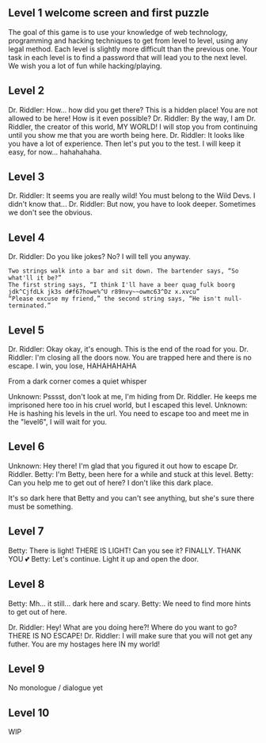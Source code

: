 ## Level 1 welcome screen and first puzzle

The goal of this game is to use your knowledge of web technology, programming and hacking techniques to get from
level to level, using any legal method. Each level is slightly more difficult than the previous one.
Your task in each level is to find a password that will lead you to the next level. We wish you a lot
of fun while hacking/playing.

## Level 2 

Dr. Riddler: How... how did you get there? This is a hidden place! You are not allowed to be here! How is it even possible?
Dr. Riddler: By the way, I am Dr. Riddler, the creator of this world, MY WORLD! I will stop you from continuing until you show me that you are worth being here.
Dr. Riddler: It looks like you have a lot of experience. Then let's put you to the test. I will keep it easy, for now... hahahahaha.

## Level 3

Dr. Riddler: It seems you are really wild! You must belong to the Wild Devs. I didn't know that...
Dr. Riddler: But now, you have to look deeper. Sometimes we don't see the obvious.

## Level 4

Dr. Riddler: Do you like jokes? No? I will tell you anyway.

	Two strings walk into a bar and sit down. The bartender says, “So what'll it be?”
	The first string says, “I think I'll have a beer quag fulk boorg jdk^CjfdLk jk3s d#f67howe%^U r89nvy~~owmc63^Dz x.xvcu”
	“Please excuse my friend,” the second string says, “He isn't null-terminated.”

## Level 5 

Dr. Riddler: Okay okay, it's enough. This is the end of the road for you.
Dr. Riddler: I'm closing all the doors now. You are trapped here and there is no escape. I win, you lose, HAHAHAHAHA

From a dark corner comes a quiet whisper

Unknown: Psssst, don't look at me, I'm hiding from Dr. Riddler. He keeps me imprisoned here too in his cruel world, but I escaped this level.
Unknown: He is hashing his levels in the url. You need to escape too and meet me in the "level6", I will wait for you.

## Level 6

Unknown: Hey there! I'm glad that you figured it out how to escape Dr. Riddler.
Betty: I'm Betty, been here for a while and stuck at this level.
Betty: Can you help me to get out of here? I don't like this dark place.

It's so dark here that Betty and you can't see anything, but she's sure there must be something.

## Level 7

Betty: There is light! THERE IS LIGHT! Can you see it? FINALLY. THANK YOU &#128149;
Betty: Let's continue. Light it up and open the door.

## Level 8

Betty: Mh... it still... dark here and scary.
Betty: We need to find more hints to get out of here.

Dr. Riddler: Hey! What are you doing here?! Where do you want to go? THERE IS NO ESCAPE! 
Dr. Riddler: I will make sure that you will not get any futher. You are my hostages here IN my world!

## Level 9

No monologue / dialogue yet

## Level 10

WIP